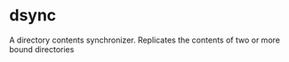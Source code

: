 dsync
=====

A directory contents synchronizer. Replicates the contents of two or more bound directories
